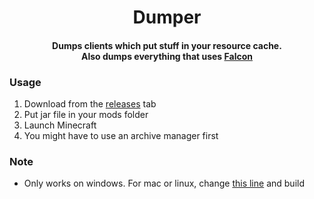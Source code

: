 <h1 align="center">Dumper</h1>

<h4 align="center">Dumps clients which put stuff in your resource cache.<br>Also dumps everything that uses <a href="https://github.com/x4e/falcon-forge">Falcon</a></h4>

### Usage
1. Download from the <a href="https://github.com/Katatje/Dumper/releases/">releases</a> tab
2. Put jar file in your mods folder
3. Launch Minecraft
4. You might have to use an archive manager first

### Note
- Only works on windows. For mac or linux, change <a href="https://github.com/Katatje/Dumper/blob/c334dafce1d443431e0b1c16f2df0892743eb402/src/main/java/cat/yoink/dumper/Main.java#L33">this line</a> and build
